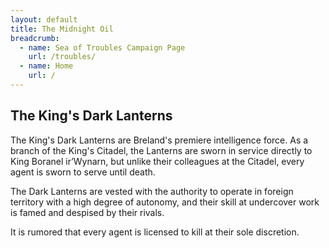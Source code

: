 ```yaml
---
layout: default
title: The Midnight Oil
breadcrumb:
  - name: Sea of Troubles Campaign Page
    url: /troubles/
  - name: Home
    url: /
---
```

## The King's Dark Lanterns

The King's Dark Lanterns are Breland's premiere intelligence force. As a branch of the King's Citadel, the Lanterns are sworn in service directly to King Boranel ir’Wynarn, but unlike their colleagues at the Citadel, every agent is sworn to serve until death.

The Dark Lanterns are vested with the authority to operate in foreign territory with a high degree of autonomy, and their skill at undercover work is famed and despised by their rivals.

It is rumored that every agent is licensed to kill at their sole discretion.
